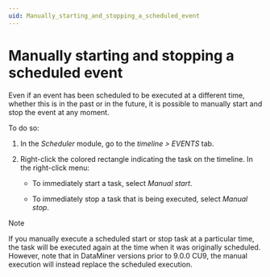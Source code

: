 ```yaml
---
uid: Manually_starting_and_stopping_a_scheduled_event
---
```


# Manually starting and stopping a scheduled event

Even if an event has been scheduled to be executed at a different time, whether this is in the past or in the future, it is possible to manually start and stop the event at any moment.

To do so:

1. In the *Scheduler* module, go to the *timeline \> EVENTS* tab.

2. Right-click the colored rectangle indicating the task on the timeline. In the right-click menu:

    - To immediately start a task, select *Manual start*.

    - To immediately stop a task that is being executed, select *Manual stop*.

> [!NOTE]
> If you manually execute a scheduled start or stop task at a particular time, the task will be executed again at the time when it was originally scheduled. However, note that in DataMiner versions prior to 9.0.0 CU9, the manual execution will instead replace the scheduled execution.
>
